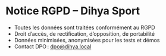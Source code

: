 # Notice RGPD – Dihya Sport

- Toutes les données sont traitées conformément au RGPD
- Droit d’accès, de rectification, d’opposition, de portabilité
- Données minimisées, anonymisées pour les tests et démos
- Contact DPO : dpo@dihya.local
